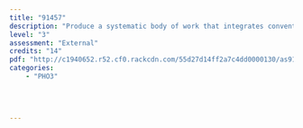 ```yaml
---
title: "91457"
description: "Produce a systematic body of work that integrates conventions and regenerates ideas within photography practice"
level: "3"
assessment: "External"
credits: "14"
pdf: "http://c1940652.r52.cf0.rackcdn.com/55d27d14ff2a7c4dd0000130/as91457.pdf"
categories:
    - "PHO3"
    
    
    
    
---
```

